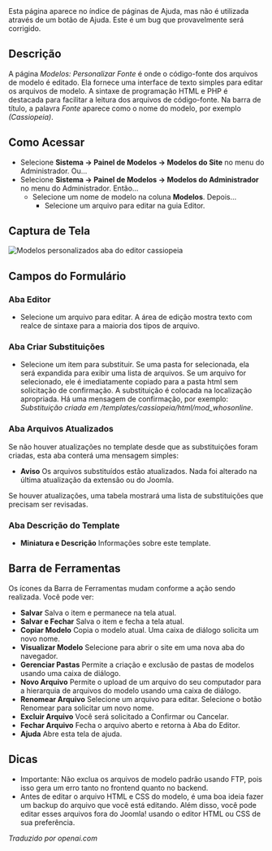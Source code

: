 <!-- Filename: Help4.x:Templates:_Customise_Source / Display title: Modelos: Personalizar Fonte -->

<div class="alert alert-warning">
Esta página aparece no índice de páginas de Ajuda, mas não é utilizada através de um botão de Ajuda.
Este é um bug que provavelmente será corrigido.
</div>

## Descrição

A página *Modelos: Personalizar Fonte* é onde o código-fonte dos arquivos de modelo é editado. Ela fornece uma interface de texto simples para editar os arquivos de modelo. A sintaxe de programação HTML e PHP é destacada para facilitar a leitura dos arquivos de código-fonte. Na barra de título, a palavra *Fonte* aparece como o nome do modelo, por exemplo *(Cassiopeia)*.

## Como Acessar

- Selecione **Sistema → Painel de Modelos → Modelos do Site** no menu do Administrador. Ou...
- Selecione **Sistema → Painel de Modelos → Modelos do Administrador** no menu do Administrador. Então...
  - Selecione um nome de modelo na coluna **Modelos**. Depois...
    - Selecione um arquivo para editar na guia Editor.

## Captura de Tela

![Modelos personalizados aba do editor cassiopeia](../../../pt/images/templates/templates-customise-cassiopeia-edit-component-editor-tab.png)

## Campos do Formulário

### Aba Editor

- Selecione um arquivo para editar. A área de edição mostra texto com realce de sintaxe para a maioria dos tipos de arquivo.

### Aba Criar Substituições

- Selecione um item para substituir. Se uma pasta for selecionada, ela será expandida para exibir uma lista de arquivos. Se um arquivo for selecionado, ele é imediatamente copiado para a pasta html sem solicitação de confirmação. A substituição é colocada na localização apropriada. Há uma mensagem de confirmação, por exemplo: 
  *Substituição criada em /templates/cassiopeia/html/mod_whosonline*.

### Aba Arquivos Atualizados

Se não houver atualizações no template desde que as substituições foram criadas, esta aba conterá uma mensagem simples:

- **Aviso** Os arquivos substituídos estão atualizados. Nada foi alterado na última atualização da extensão ou do Joomla.

Se houver atualizações, uma tabela mostrará uma lista de substituições que precisam ser revisadas.

### Aba Descrição do Template

- **Miniatura e Descrição** Informações sobre este template.

## Barra de Ferramentas

Os ícones da Barra de Ferramentas mudam conforme a ação sendo realizada. Você pode ver:

- **Salvar** Salva o item e permanece na tela atual.
- **Salvar e Fechar** Salva o item e fecha a tela atual.
- **Copiar Modelo** Copia o modelo atual. Uma caixa de diálogo solicita
  um novo nome.
- **Visualizar Modelo** Selecione para abrir o site em uma nova aba do navegador.
- **Gerenciar Pastas** Permite a criação e exclusão de pastas de modelos
  usando uma caixa de diálogo.
- **Novo Arquivo** Permite o upload de um arquivo do seu computador para a
  hierarquia de arquivos do modelo usando uma caixa de diálogo.
- **Renomear Arquivo** Selecione um arquivo para editar. Selecione o botão Renomear para
  solicitar um novo nome.
- **Excluir Arquivo** Você será solicitado a Confirmar ou Cancelar.
- **Fechar Arquivo** Fecha o arquivo aberto e retorna à Aba do Editor.
- **Ajuda** Abre esta tela de ajuda.

## Dicas

- Importante: Não exclua os arquivos de modelo padrão usando FTP, pois isso gera um erro tanto no frontend quanto no backend.
- Antes de editar o arquivo HTML e CSS do modelo, é uma boa ideia fazer um backup do arquivo que você está editando. Além disso, você pode editar esses arquivos fora do Joomla! usando o editor HTML ou CSS de sua preferência.

*Traduzido por openai.com*

